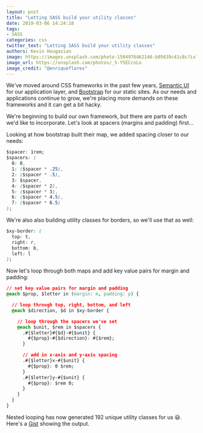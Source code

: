 ```yaml
---
layout: post
title: "Letting SASS build your utility classes"
date: 2019-03-06 14:24:18
tags:
- SASS
categories: css
twitter_text: "Letting SASS build your utility classes"
authors: Kevin Hougasian
image: https://images.unsplash.com/photo-1504976462146-b05639c41c8c?ixlib=rb-1.2.1&ixid=eyJhcHBfaWQiOjEyMDd9&auto=format&fit=crop&w=975&q=80
image_url: https://unsplash.com/photos/_5-Y5ECcoLo
image_credit: "@enriqueflores"
---
```


We've moved around CSS frameworks in the past few years, [Semantic UI](https://semantic-ui.com/) for our application layer, and [Bootstrap](https://getbootstrap.com/) for our static sites. As our needs and applications continue to grow, we're placing more demands on these frameworks and it can get a bit hacky.

We're beginning to build our own framework, but there are parts of each we'd like to incorporate. Let's look at spacers (margins and padding) first...

Looking at how bootstrap built their map, we added spacing closer to our needs:

```css
$spacer: 1rem;
$spacers: (
  0: 0,
  1: ($spacer * .25),
  2: ($spacer * .5),
  3: $spacer,
  4: ($spacer * 2),
  5: ($spacer * 3),
  6: ($spacer * 4.5),
  7: ($spacer * 6.5)
);
```

We're also also building utility classes for borders, so we'll use that as well:

```css
$xy-border: (
  top: t,
  right: r,
  bottom: b,
  left: l
);
```

Now let's loop through both maps and add key value pairs for margin and padding:

```css
// set key value pairs for margin and padding
@each $prop, $letter in (margin: m, padding: p) {

  // loop through top, right, bottom, and left
  @each $direction, $d in $xy-border {

    // loop through the spacers we've set
    @each $unit, $rem in $spacers {
      .#{$letter}#{$d}-#{$unit} {
        #{$prop}-#{$direction}: #{$rem};
      }

      // add in x-axis and y-axis spacing
      .#{$letter}x-#{$unit} {
        #{$prop}: 0 $rem;
      }
      .#{$letter}y-#{$unit} {
        #{$prop}: $rem 0;
      }
    }
  }
}
```

Nested looping has now generated 192 unique utility classes for us 😃. Here's a [Gist](https://gist.github.com/hougasian/63b519f6d74674087de5dcdac5ad7861) showing the output.
